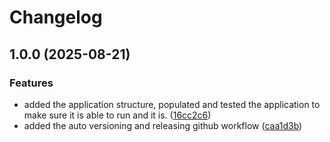 # Changelog

## 1.0.0 (2025-08-21)


### Features

* added the application structure, populated and tested the application to make sure it is able to run and it is. ([16cc2c6](https://github.com/Phylax-IAM/Signum.Token-Service/commit/16cc2c6c61d08c9f6bdaebe475eb6d8da59e3355))
* added the auto versioning and releasing github workflow ([caa1d3b](https://github.com/Phylax-IAM/Signum.Token-Service/commit/caa1d3bccfc428f90ebb2640640b60b52a226186))
